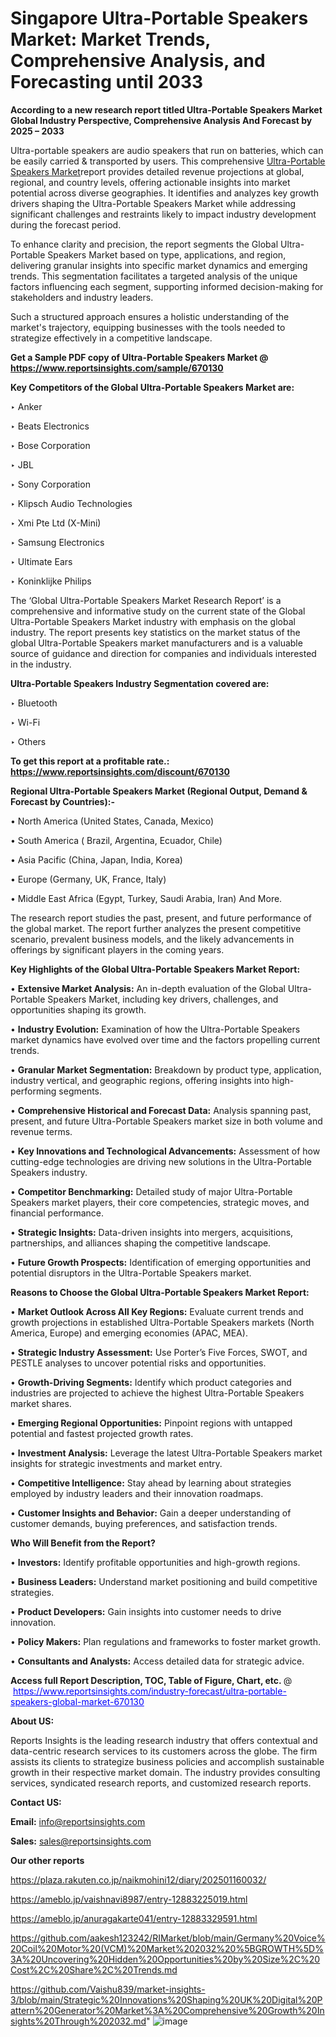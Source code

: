 # Singapore Ultra-Portable Speakers Market: Market Trends, Comprehensive Analysis, and Forecasting until 2033

<strong>According to a new research report titled Ultra-Portable Speakers Market Global Industry Perspective, Comprehensive Analysis And Forecast by 2025 – 2033</strong>

Ultra-portable speakers are audio speakers that run on batteries, which can be easily carried & transported by users. This comprehensive <a href=https://www.reportsinsights.com/sample/670130>Ultra-Portable Speakers Market</a>report provides detailed revenue projections at global, regional, and country levels, offering actionable insights into market potential across diverse geographies. It identifies and analyzes key growth drivers shaping the Ultra-Portable Speakers Market while addressing significant challenges and restraints likely to impact industry development during the forecast period.

To enhance clarity and precision, the report segments the Global Ultra-Portable Speakers Market based on type, applications, and region, delivering granular insights into specific market dynamics and emerging trends. This segmentation facilitates a targeted analysis of the unique factors influencing each segment, supporting informed decision-making for stakeholders and industry leaders.

Such a structured approach ensures a holistic understanding of the market's trajectory, equipping businesses with the tools needed to strategize effectively in a competitive landscape.

<strong>Get a Sample PDF copy of Ultra-Portable Speakers Market </strong><strong>@<a href=https://www.reportsinsights.com/sample/670130 style=color:#0000ff;> https://www.reportsinsights.com/sample/670130</a></strong></font>

<strong>Key Competitors of the Global Ultra-Portable Speakers Market are:</strong>

‣ Anker

‣ Beats Electronics

‣ Bose Corporation

‣ JBL

‣ Sony Corporation

‣ Klipsch Audio Technologies

‣ Xmi Pte Ltd (X-Mini)

‣ Samsung Electronics

‣ Ultimate Ears

‣ Koninklijke Philips

The ‘Global Ultra-Portable Speakers Market Research Report’ is a comprehensive and informative study on the current state of the Global Ultra-Portable Speakers Market industry with emphasis on the global industry. The report presents key statistics on the market status of the global Ultra-Portable Speakers market manufacturers and is a valuable source of guidance and direction for companies and individuals interested in the industry.

<strong>Ultra-Portable Speakers Industry Segmentation covered are:</strong>

‣ Bluetooth

‣ Wi-Fi

‣ Others

<strong>To get this report at a profitable rate.: <a href=https://www.reportsinsights.com/discount/670130 style=color:#0000ff;>https://www.reportsinsights.com/discount/670130</a></strong></font>

<strong>Regional Ultra-Portable Speakers Market (Regional Output, Demand &amp; Forecast by Countries):-</strong>

• North America (United States, Canada, Mexico)

• South America ( Brazil, Argentina, Ecuador, Chile)

• Asia Pacific (China, Japan, India, Korea)

• Europe (Germany, UK, France, Italy)

• Middle East Africa (Egypt, Turkey, Saudi Arabia, Iran) And More.

The research report studies the past, present, and future performance of the global market. The report further analyzes the present competitive scenario, prevalent business models, and the likely advancements in offerings by significant players in the coming years.

<strong>Key Highlights of the Global Ultra-Portable Speakers Market Report:</strong>

• <strong>Extensive Market Analysis:</strong> An in-depth evaluation of the Global Ultra-Portable Speakers Market, including key drivers, challenges, and opportunities shaping its growth.

• <strong>Industry Evolution:</strong> Examination of how the Ultra-Portable Speakers market dynamics have evolved over time and the factors propelling current trends.

• <strong>Granular Market Segmentation:</strong> Breakdown by product type, application, industry vertical, and geographic regions, offering insights into high-performing segments.

• <strong>Comprehensive Historical and Forecast Data:</strong> Analysis spanning past, present, and future Ultra-Portable Speakers market size in both volume and revenue terms.

• <strong>Key Innovations and Technological Advancements:</strong> Assessment of how cutting-edge technologies are driving new solutions in the Ultra-Portable Speakers industry.

• <strong>Competitor Benchmarking:</strong> Detailed study of major Ultra-Portable Speakers market players, their core competencies, strategic moves, and financial performance.

• <strong>Strategic Insights:</strong> Data-driven insights into mergers, acquisitions, partnerships, and alliances shaping the competitive landscape.

• <strong>Future Growth Prospects:</strong> Identification of emerging opportunities and potential disruptors in the Ultra-Portable Speakers market.

<strong>Reasons to Choose the Global Ultra-Portable Speakers Market Report:</strong>

• <strong>Market Outlook Across All Key Regions:</strong> Evaluate current trends and growth projections in established Ultra-Portable Speakers markets (North America, Europe) and emerging economies (APAC, MEA).

• <strong>Strategic Industry Assessment:</strong> Use Porter’s Five Forces, SWOT, and PESTLE analyses to uncover potential risks and opportunities.

• <strong>Growth-Driving Segments:</strong> Identify which product categories and industries are projected to achieve the highest Ultra-Portable Speakers market shares.

• <strong>Emerging Regional Opportunities:</strong> Pinpoint regions with untapped potential and fastest projected growth rates.

• <strong>Investment Analysis:</strong> Leverage the latest Ultra-Portable Speakers market insights for strategic investments and market entry.

• <strong>Competitive Intelligence:</strong> Stay ahead by learning about strategies employed by industry leaders and their innovation roadmaps.

• <strong>Customer Insights and Behavior:</strong> Gain a deeper understanding of customer demands, buying preferences, and satisfaction trends.

<strong>Who Will Benefit from the Report?</strong>

• <strong>Investors:</strong> Identify profitable opportunities and high-growth regions.

• <strong>Business Leaders:</strong> Understand market positioning and build competitive strategies.

• <strong>Product Developers:</strong> Gain insights into customer needs to drive innovation.

• <strong>Policy Makers:</strong> Plan regulations and frameworks to foster market growth.

• <strong>Consultants and Analysts:</strong> Access detailed data for strategic advice.
</ul>
<strong>Access full Report Description, TOC, Table of Figure, Chart, etc. </strong>@  <a href=https://www.reportsinsights.com/industry-forecast/ultra-portable-speakers-global-market-670130 style=color:#0000ff;>https://www.reportsinsights.com/industry-forecast/ultra-portable-speakers-global-market-670130</a></font>

<strong><strong>About US</strong>:</strong>

Reports Insights is the leading research industry that offers contextual and data-centric research services to its customers across the globe. The firm assists its clients to strategize business policies and accomplish sustainable growth in their respective market domain. The industry provides consulting services, syndicated research reports, and customized research reports.

<strong>Contact US:</strong>

<p class=""""><b>Email:</b> <a href=mailto:info@reportsinsights.com>info@reportsinsights.com</a></p>
<p class=""""><b>Sales:</b> <a href=mailto:sales@reportsinsights.com>sales@reportsinsights.com</a></p>

<strong>Our other reports</strong>

<a href=https://plaza.rakuten.co.jp/naikmohini12/diary/202501160032/>https://plaza.rakuten.co.jp/naikmohini12/diary/202501160032/</a>

<a href=https://ameblo.jp/vaishnavi8987/entry-12883225019.html>https://ameblo.jp/vaishnavi8987/entry-12883225019.html</a>

<a href=https://ameblo.jp/anuragakarte041/entry-12883329591.html>https://ameblo.jp/anuragakarte041/entry-12883329591.html</a>

<a href=https://github.com/aakesh123242/RIMarket/blob/main/Germany%20Voice%20Coil%20Motor%20(VCM)%20Market%202032%20%5BGROWTH%5D%3A%20Uncovering%20Hidden%20Opportunities%20by%20Size%2C%20Cost%2C%20Share%2C%20Trends.md>https://github.com/aakesh123242/RIMarket/blob/main/Germany%20Voice%20Coil%20Motor%20(VCM)%20Market%202032%20%5BGROWTH%5D%3A%20Uncovering%20Hidden%20Opportunities%20by%20Size%2C%20Cost%2C%20Share%2C%20Trends.md</a>

<a href=https://github.com/Vaishu839/market-insights-3/blob/main/Strategic%20Innovations%20Shaping%20UK%20Digital%20Pattern%20Generator%20Market%3A%20Comprehensive%20Growth%20Insights%20Through%202032.md>https://github.com/Vaishu839/market-insights-3/blob/main/Strategic%20Innovations%20Shaping%20UK%20Digital%20Pattern%20Generator%20Market%3A%20Comprehensive%20Growth%20Insights%20Through%202032.md</a>"
![image](https://github.com/user-attachments/assets/aefabf0c-0637-445a-a3b5-006c2525f073)
